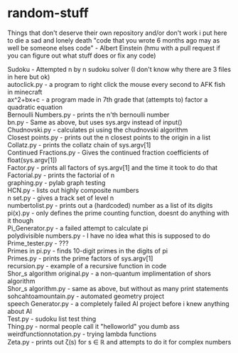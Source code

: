 # random-stuff
Things that don't deserve their own repository and/or don't work i put here to die a sad and lonely death
"code that you wrote 6 months ago may as well be someone elses code" - Albert Einstein
(hmu with a pull request if you can figure out what stuff does or fix any code)

Sudoku - Attempted n by n sudoku solver (I don't know why there are 3 files in here but ok)  
autoclick.py - a program to right click the mouse every second to AFK fish in minecraft  
ax^2+bx+c - a program made in 7th grade that (attempts to) factor a quadratic equation  
Bernoulli Numbers.py - prints the n'th bernoulli number  
bn.py - Same as above, but uses sys.argv instead of input()  
Chudnovski.py - calculates pi using the chudnovski algorithm  
Closest points.py - prints out the n closest points to the origin in a list  
Collatz.py - prints the collatz chain of sys.argv[1]  
Continued Fractions.py - Gives the continued fraction coefficients of float(sys.argv[1])  
Factor.py - prints all factors of sys.argv[1] and the time it took to do that  
Factorial.py - prints the factorial of n  
graphing.py - pylab graph testing  
HCN.py - lists out highly composite numbers  
n set.py - gives a track set of level n  
numbertolist.py - prints out a (hardcoded) number as a list of its digits  
pi(x).py - only defines the prime counting function, doesnt do anything with it though  
Pi_Generator.py - a failed attempt to calculate pi  
polydivisible numbers.py - I have no idea what this is supposed to do  
Prime_tester.py - ???  
Primes in pi.py - finds 10-digit primes in the digits of pi  
Primes.py - prints the prime factors of sys.argv[1]  
recursion.py - example of a recursive function in code  
Shor_s algorithm original.py - a non-quantum implimentation of shors algorithm  
Shor_s algorithm.py - same as above, but without as many print statements  
sohcahtoamountain.py - automated geometry project  
speech Generator.py - a completely failed AI project before i knew anything about AI  
Test.py - sudoku list test thing  
Thing.py - normal people call it "helloworld" you dumb ass  
weirdfunctionnotation.py - trying lambda functions  
Zeta.py - prints out ζ(s) for s ∈ ℝ and attempts to do it for complex numbers  
